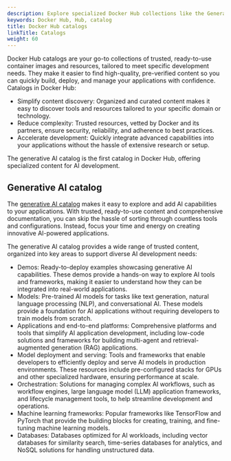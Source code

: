 ```yaml
---
description: Explore specialized Docker Hub collections like the Generative AI catalog.
keywords: Docker Hub, Hub, catalog
title: Docker Hub catalogs
linkTitle: Catalogs
weight: 60
---
```


Docker Hub catalogs are your go-to collections of trusted, ready-to-use
container images and resources, tailored to meet specific development needs.
They make it easier to find high-quality, pre-verified content so you can
quickly build, deploy, and manage your applications with confidence. Catalogs in
Docker Hub:

- Simplify content discovery: Organized and curated content makes it easy to
  discover tools and resources tailored to your specific domain or technology.
- Reduce complexity: Trusted resources, vetted by Docker and its partners,
  ensure security, reliability, and adherence to best practices.
- Accelerate development: Quickly integrate advanced capabilities into your
  applications without the hassle of extensive research or setup.

The generative AI catalog is the first catalog in Docker Hub, offering
specialized content for AI development.

## Generative AI catalog

The [generative AI catalog](https://hub.docker.com/catalogs/gen-ai) makes it
easy to explore and add AI capabilities to your applications. With trusted,
ready-to-use content and comprehensive documentation, you can skip the hassle of
sorting through countless tools and configurations. Instead, focus your time and
energy on creating innovative AI-powered applications.

The generative AI catalog provides a wide range of trusted content, organized
into key areas to support diverse AI development needs:

- Demos: Ready-to-deploy examples showcasing generative AI capabilities. These
  demos provide a hands-on way to explore AI tools and frameworks, making it
  easier to understand how they can be integrated into real-world applications.
- Models: Pre-trained AI models for tasks like text generation,
  natural language processing (NLP), and conversational AI. These models
  provide a foundation for
  AI applications without requiring developers to train models from scratch.
- Applications and end-to-end platforms: Comprehensive platforms and tools that
  simplify AI application development, including low-code solutions and
  frameworks for building multi-agent and retrieval-augmented generation (RAG)
  applications.
- Model deployment and serving: Tools and frameworks that enable developers to
  efficiently deploy and serve AI models in production environments. These
  resources include pre-configured stacks for GPUs and other specialized
  hardware, ensuring performance at scale.
- Orchestration: Solutions for managing complex AI workflows, such as workflow
  engines, large language model (LLM) application frameworks, and lifecycle management
  tools, to help streamline development and operations.
- Machine learning frameworks: Popular frameworks like TensorFlow and PyTorch
  that provide the building blocks for creating, training, and fine-tuning
  machine learning models.
- Databases: Databases optimized for AI workloads, including vector databases
  for similarity search, time-series databases for analytics, and NoSQL
  solutions for handling unstructured data.